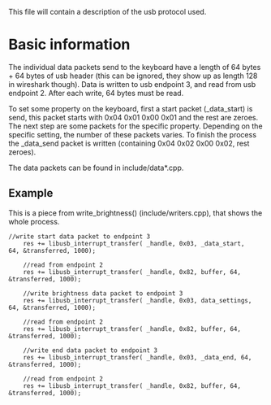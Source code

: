 This file will contain a description of the usb protocol used.

# Basic information

The individual data packets send to the keyboard have a length of 64 bytes + 64 bytes of usb header (this can be ignored, they show up as length 128 in wireshark though).
Data is written to usb endpoint 3, and read from usb endpoint 2. After each write, 64 bytes must be read.

To set some property on the keyboard, first a start packet (_data_start) is send, this packet starts with 0x04 0x01 0x00 0x01 and the rest are zeroes.
The next step are some packets for the specific property. Depending on the specific setting, the number of these packets varies.
To finish the process the _data_send packet is written (containing 0x04 0x02 0x00 0x02, rest zeroes).

The data packets can be found in include/data*.cpp.

## Example
This is a piece from write_brightness() (include/writers.cpp), that shows the whole process.

```
//write start data packet to endpoint 3
	res += libusb_interrupt_transfer( _handle, 0x03, _data_start,	64, &transferred, 1000);
	
	//read from endpoint 2
	res += libusb_interrupt_transfer( _handle, 0x82, buffer, 64, &transferred, 1000);
	
	//write brightness data packet to endpoint 3
	res += libusb_interrupt_transfer( _handle, 0x03, data_settings, 64, &transferred, 1000);
	
	//read from endpoint 2
	res += libusb_interrupt_transfer( _handle, 0x82, buffer, 64, &transferred, 1000);
	
	//write end data packet to endpoint 3
	res += libusb_interrupt_transfer( _handle, 0x03, _data_end, 64, &transferred, 1000);
	
	//read from endpoint 2
	res += libusb_interrupt_transfer( _handle, 0x82, buffer, 64, &transferred, 1000);
  ```
  
